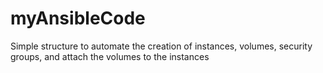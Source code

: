# myAnsibleCode
Simple structure to automate the creation of instances, volumes, security groups, and attach the volumes to the instances
